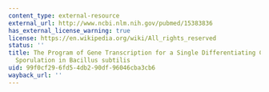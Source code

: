 ```yaml
---
content_type: external-resource
external_url: http://www.ncbi.nlm.nih.gov/pubmed/15383836
has_external_license_warning: true
license: https://en.wikipedia.org/wiki/All_rights_reserved
status: ''
title: The Program of Gene Transcription for a Single Differentiating Cell Type During
  Sporulation in Bacillus subtilis
uid: 99f0cf29-6fd5-4db2-90df-96046cba3cb6
wayback_url: ''
---
```

